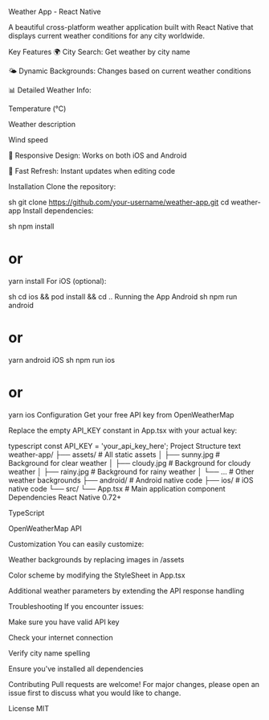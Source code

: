 Weather App - React Native

A beautiful cross-platform weather application built with React Native that displays current weather conditions for any city worldwide.

Key Features
🌍 City Search: Get weather by city name

🌤️ Dynamic Backgrounds: Changes based on current weather conditions

📊 Detailed Weather Info:

Temperature (°C)

Weather description

Wind speed

📱 Responsive Design: Works on both iOS and Android

🔄 Fast Refresh: Instant updates when editing code

Installation
Clone the repository:

sh
git clone https://github.com/your-username/weather-app.git
cd weather-app
Install dependencies:

sh
npm install

# or

yarn install
For iOS (optional):

sh
cd ios && pod install && cd ..
Running the App
Android
sh
npm run android

# or

yarn android
iOS
sh
npm run ios

# or

yarn ios
Configuration
Get your free API key from OpenWeatherMap

Replace the empty API_KEY constant in App.tsx with your actual key:

typescript
const API_KEY = 'your_api_key_here';
Project Structure
text
weather-app/
├── assets/ # All static assets
│ ├── sunny.jpg # Background for clear weather
│ ├── cloudy.jpg # Background for cloudy weather
│ ├── rainy.jpg # Background for rainy weather
│ └── ... # Other weather backgrounds
├── android/ # Android native code
├── ios/ # iOS native code
└── src/
└── App.tsx # Main application component
Dependencies
React Native 0.72+

TypeScript

OpenWeatherMap API

Customization
You can easily customize:

Weather backgrounds by replacing images in /assets

Color scheme by modifying the StyleSheet in App.tsx

Additional weather parameters by extending the API response handling

Troubleshooting
If you encounter issues:

Make sure you have valid API key

Check your internet connection

Verify city name spelling

Ensure you've installed all dependencies

Contributing
Pull requests are welcome! For major changes, please open an issue first to discuss what you would like to change.

License
MIT
